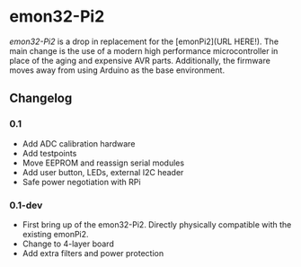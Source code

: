 # emon32-Pi2

_emon32-Pi2_ is a drop in replacement for the [emonPi2](URL HERE!). The main change is the use of a modern high performance microcontroller in place of the aging and expensive AVR parts. Additionally, the firmware moves away from using Arduino as the base environment.

## Changelog

### 0.1

  - Add ADC calibration hardware
  - Add testpoints
  - Move EEPROM and reassign serial modules
  - Add user button, LEDs, external I2C header
  - Safe power negotiation with RPi

### 0.1-dev

  - First bring up of the emon32-Pi2. Directly physically compatible with the existing emonPi2. 
  - Change to 4-layer board
  - Add extra filters and power protection
